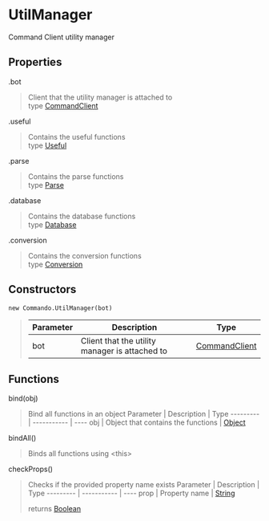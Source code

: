 # UtilManager
Command Client utility manager

## Properties
.bot
> Client that the utility manager is attached to\
> type [CommandClient](https://github.com/Forbidden-Duck/eris.js-commando/tree/master/docs/Classes/CommandoClient.md)

.useful
> Contains the useful functions\
> type [Useful](https://github.com/Forbidden-Duck/eris.js-commando/tree/master/docs/Classes/UtilManager/Useful.md)

.parse
> Contains the parse functions\
> type [Parse](https://github.com/Forbidden-Duck/eris.js-commando/tree/master/docs/Classes/UtilManager/Parse.md)

.database
> Contains the database functions\
> type [Database](https://github.com/Forbidden-Duck/eris.js-commando/tree/master/docs/Classes/UtilManager/Database.md)

.conversion
> Contains the conversion functions\
> type [Conversion](https://github.com/Forbidden-Duck/eris.js-commando/tree/master/docs/Classes/UtilManager/Conversion.md)

## Constructors
`new Commando.UtilManager(bot)`
> Parameter | Description | Type
> --------- | ----------- | ----
> bot | Client that the utility manager is attached to | [CommandClient](https://github.com/Forbidden-Duck/eris.js-commando/tree/master/docs/Classes/CommandoClient.md)

## Functions
bind(obj)
> Bind all functions in an object
> Parameter | Description | Type
> --------- | ----------- | ----
> obj | Object that contains the functions | [Object](https://developer.mozilla.org/en-US/docs/Web/JavaScript/Reference/Global_Objects/Object)

bindAll()
> Binds all functions using \<this>

checkProps()
> Checks if the provided property name exists
> Parameter | Description | Type
> --------- | ----------- | ----
> prop | Property name | [String](https://developer.mozilla.org/en-US/docs/Web/JavaScript/Reference/Global_Objects/String)
>
> returns [Boolean](https://developer.mozilla.org/en-US/docs/Web/JavaScript/Reference/Global_Objects/Boolean)
